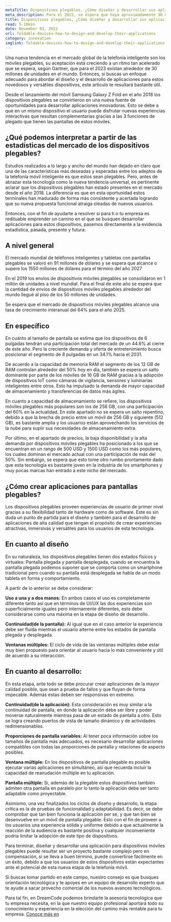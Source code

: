 ```yaml
---
metaTitle: Dispositivos plegables, ¿Cómo diseñar y desarrollar sus aplicaciones? (IA)
meta_description: Para el 2023, se espera que haya aproximadamente 30 millones de móviles plegables en el mercado global, según Gartner.
title: Dispositivos plegables, ¿Cómo diseñar y desarrollar sus aplicaciones? (IA)
read: 5-10min
date: November 03, 2022
url: foldable-devices-how-to-design-and-develop-their-applications
category: innovation
imglink: foldable-devices-how-to-design-and-develop-their-applications.jpg
---
```


Una nueva tendencia en el mercado global de la telefonía inteligente son los móviles plegables, su aceptación está creciendo a un ritmo tan acelerado que se espera, según Gartner, que para el 2023 existan alrededor de 30 millones de unidades en el mundo. Entonces, si buscas un enfoque adecuado para abordar el diseño y el desarrollo de aplicaciones para estos novedosos y versátiles dispositivos, este artículo te resultará bastante útil.

Desde el lanzamiento del móvil Samsung Galaxy Z Fold en el año 2018 los dispositivos plegables se convirtieron en una nueva fuente de oportunidades para desarrollar aplicaciones innovadoras. Esto se debe a que en un mismo dispositivo el usuario puede disfrutar nuevas experiencias interactivas que resultan complementarias gracias a las 3 funciones de plegado que tienen las pantallas de estos móviles.

## ¿Qué podemos interpretar a partir de las estadísticas del mercado de los dispositivos plegables?

Estudios realizados a lo largo y ancho del mundo han dejado en claro que una de las características más deseadas y esperadas entre los adeptos de la telefonía móvil inteligente es que estos sean plegables. Pero, antes de abrazar esta tecnología como la nueva tendencia universal, es pertinente aclarar que los dispositivos plegables han estado presentes en el mercado desde el año 2018. La diferencia es que en esta oportunidad estos terminales han madurado de forma más consistente y acertada logrando que su nueva propuesta funcional atraiga oleadas de nuevos usuarios.

Entonces, con el fin de ayudarte a resolver si para ti o tu empresa es redituable emprender un camino en el que se busquen desarrollar aplicaciones para estos dispositivos, pasemos directamente a la evidencia estadística, pasada, presente y futura:

## A nivel general

El mercado mundial de teléfonos inteligentes y tabletas con pantallas plegables se valoró en 91 millones de dólares y se espera que alcance o supere los 1550 millones de dólares para el término del año 2027

En el 2019 los envíos de dispositivos móviles plegables se consolidaron en 1 millón de unidades a nivel mundial. Para el final de este año se espera que la cantidad de envíos de dispositivos móviles plegables alrededor del mundo llegué al piso de los 50 millones de unidades.

Se espera que el mercado de dispositivos móviles plegables alcance una tasa de crecimiento interanual del 64% para el año 2025.

## En específico

En cuánto al tamaño de pantalla se estima que los dispositivos de 6 pulgadas tendrán una participación total del mercado de un 44.6% al cierre de este año. Pero la creciente demanda y oferta de entretenimiento busca posicionar el segmento de 8 pulgadas en un 34.1% hacia el 2031.

De acuerdo a la capacidad de memoria RAM el segmento de los 12 GB de RAM controlan alrededor del 50% hoy en día, también se espera un salto dominante por parte de los móviles de 16 GB de RAM gracias a la adopción de dispositivos IoT como cámaras de vigilancia, sensores y luminarias inteligentes entre otros. Esto ha impulsado la demanda de mayor capacidad de almacenamiento y transferencias de datos más ágiles.

En cuanto a capacidad de almacenamiento se refiere, los dispositivos móviles plegables más populares son los de 256 GB, con una participación del 60% en la actualidad. En este apartado no se espera un salto repentino, debido a que la brecha de precio entre un móvil de 256 GB y siguiente (512 GB), es bastante amplia y los usuarios están aprovechando los servicios de la nube para suplir sus necesidades de almacenamiento extra.

Por último, en el apartado de precios, la baja disponibilidad y la alta demanda por dispositivos móviles plegables ha posicionado a los que se encuentran en un rango de 500 USD y 1500 USD como los más populares, los cuales dominan el mercado actual con una participación de más del 50%. Sin embargo, se espera que esto tome otro rumbo prontamente dado que esta tecnología es bastante joven en la industria de los smartphones y muy pocas marcas han entrado a este nicho del mercado.

## ¿Cómo crear aplicaciones para pantallas plegables?

Los dispositivos plegables proveen experiencias de usuario de primer nivel gracias a su flexibilidad tanto de hardware como de software. Este es sin duda un punto de partida para el diseño y también para el desarrollo de aplicaciones de alta calidad que tengan el propósito de crear experiencias atractivas, inmersivas y versátiles para los usuarios de esta tecnología.

## En cuanto al diseño

En su naturaleza, los dispositivos plegables tienen dos estados físicos y virtuales: Pantalla plegada y pantalla desplegada, cuando se encuentra la pantalla plegada podemos suponer que se comporta como un smartphone tradicional pero cuando su pantalla está desplegada se habla de un modo tableta en forma y comportamiento.

A partir de lo anterior se debe considerar:

**Uso a una y a dos manos:** En ambos casos el uso es completamente diferente tanto así que en términos de UI/UX las dos experiencias son superficialmente iguales pero internamente diferentes, esto debe considerarse como una máxima en la etapa de diseño de desarrollo.

**Continuidad(de la pantalla):** Al igual que en el caso anterior la experiencia debe ser fluida mientras el usuario alterne entre los estados de pantalla plegada y desplegada.

**Ventanas múltiples:** El ciclo de vida de las ventanas múltiples debe estar muy bien propuesto para orientar al usuario hacia lo más conveniente y útil de acuerdo a su interacción.

## En cuanto al desarrollo:

En esta etapa, ante todo se debe procurar crear aplicaciones de la mayor calidad posible, que sean a prueba de fallos y que fluyan de forma impecable. Además estas deben ser responsivas en extremo.

**Continuidad(de la aplicación):** Esta consideración es muy similar a la continuidad de pantalla, en donde la aplicación debe ser libre y poder moverse naturalmente mientras pasa de un estado de pantalla a otro. Esto se logra creando puertos de vista de tamaño dinámico y de actividades redimensionables.

**Proporciones de pantalla variables:** Al tener poca información sobre los tamaños de pantalla más adecuados, es necesario desarrollar aplicaciones compatibles con todas las proporciones de pantalla y relaciones de aspecto posibles.

**Ventana múltiple:** En los dispositivos de pantalla plegable es posible ejecutar varias aplicaciones en simultáneo, así que recuerda incluir la capacidad de reanudación múltiple en tu aplicación.

**Pantalla múltiple:** Si, además de la plegable estos dispositivos también admiten otra pantalla en paralelo por lo tanto la aplicación debe ser tanto adaptable como proyectable.

Asimismo, una vez finalizados los ciclos de diseño y desarrollo, la etapa crítica es la de pruebas de funcionalidad y adaptabilidad. Es decir, se debe comprobar que tan bien funciona la aplicación per se, y que tan bien se desenvuelve en un móvil de pantalla plegable. Esto con el fin de proveer a los usuarios una experiencia sólida y uniforme debido a que actualmente la reacción de la audiencia es bastante positiva y cualquier inconveniente podría limitar la adopción de este tipo de dispositivos.

Para terminar, diseñar y desarrollar una aplicación para dispositivos móviles plegables puede resultar ser un proyecto bastante complejo pero en compensación, si se lleva a buen término, puede convertirse fácilmente en un éxito, debido a que los usuarios de estos dispositivos están expectantes ante el potencial de esta nueva etapa de la telefonía móvil.

Si buscas tomar partido en este campo, nuestro consejo es que busques orientación tecnológica y te apoyes en un equipo de desarrollo experto que te ayude a sacar provecho comercial de los nuevos avances tecnológicos.

Para tal fin, en DreamCode podemos brindarte la asesoría tecnológica que tu empresa necesita, en la que nuestro equipo profesional aportará todo su conocimiento y experiencia en la elección del camino más rentable para tu empresa. [Conoce más en](https://www.dreamcodesoft.com/es)
